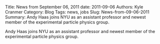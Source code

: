 Title: News from September 06, 2011
date: 2011-09-06
Authors: Kyle Cranmer
Category: Blog
Tags: news, jobs
Slug: News-from-09-06-2011
Summary:  Andy Haas joins NYU as an assistant professor and newest member of the experimental particle physics group.

 

 Andy Haas joins NYU as an assistant professor and newest member of the experimental particle physics group.

 
